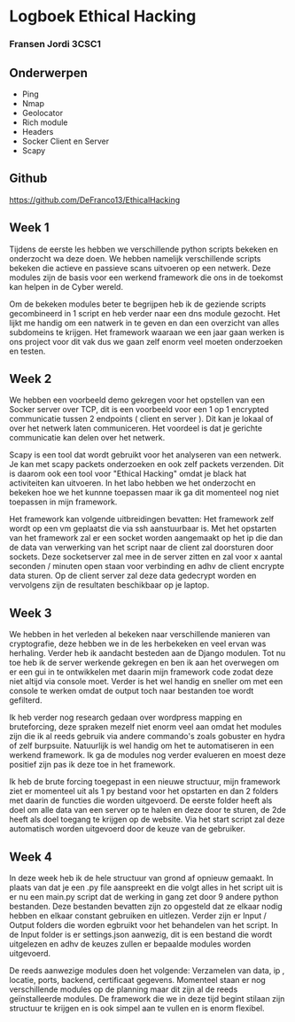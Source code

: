# Logboek Ethical Hacking
### Fransen Jordi 3CSC1

## Onderwerpen
- Ping
- Nmap
- Geolocator
- Rich module
- Headers
- Socker Client en Server
- Scapy

## Github

https://github.com/DeFranco13/EthicalHacking

## Week 1

Tijdens de eerste les hebben we verschillende python scripts bekeken en onderzocht wa deze doen. We hebben namelijk verschillende scripts bekeken die actieve en passieve scans uitvoeren op een netwerk. Deze modules zijn de basis voor een werkend framework die ons in de toekomst kan helpen in de  Cyber wereld. 

Om de bekeken modules beter te begrijpen heb ik de geziende scripts gecombineerd in 1 script en heb verder naar een dns module gezocht. Het lijkt me handig om een natwerk in te geven en dan een overzicht van alles subdomeins te krijgen. Het framework waaraan we een jaar gaan werken is ons project voor dit vak dus we gaan zelf enorm veel moeten onderzoeken en testen. 

## Week 2

We hebben een voorbeeld demo gekregen voor het opstellen van een Socker server over TCP, dit is een voorbeeld voor een 1 op 1 encrypted communicatie tussen 2 endpoints ( client en server ). Dit kan je lokaal of over het netwerk laten communiceren. Het voordeel is dat je gerichte communicatie kan delen over het netwerk. 

Scapy is een tool dat wordt gebruikt voor het analyseren van een netwerk. Je kan met scapy packets onderzoeken en ook zelf packets verzenden. Dit is daarom ook een tool voor "Ethical Hacking" omdat je black hat activiteiten kan uitvoeren. In het labo hebben we het onderzocht en bekeken hoe we het kunnne toepassen maar ik ga dit momenteel nog niet toepassen in mijn framework.

Het framework kan volgende uitbreidingen bevatten: Het framework zelf wordt op een vm geplaatst die via ssh aanstuurbaar is. Met het opstarten van het framework zal er een socket worden aangemaakt op het ip die dan de data van verwerking van het script naar de client zal doorsturen door sockets. Deze socketserver zal mee in de server zitten en zal voor x aantal seconden / minuten open staan voor verbinding en adhv de client encrypte data sturen. Op de client server zal deze data gedecrypt worden en vervolgens zijn de resultaten beschikbaar op je laptop.

## Week 3

We hebben in het verleden al bekeken naar verschillende manieren van cryptografie, deze hebben we in de les herbekeken en veel ervan was herhaling. Verder heb ik aandacht besteden aan de Django modulen. Tot nu toe heb ik de server werkende gekregen en ben ik aan het overwegen om er een gui in te ontwikkelen met daarin mijn framework code zodat deze niet altijd via console moet. Verder is het wel handig en sneller om met een console te werken omdat de output toch naar bestanden toe wordt gefilterd. 

Ik heb verder nog research gedaan over wordpress mapping en bruteforcing, deze spraken mezelf niet enorm veel aan omdat het modules zijn die ik al reeds gebruik via andere commando's zoals gobuster en hydra of zelf burpsuite. Natuurlijk is wel handig om het te automatiseren in een werkend framework. Ik ga de modules nog verder evalueren en moest deze positief zijn pas ik deze toe in het framework. 

Ik heb de brute forcing toegepast in een nieuwe structuur, mijn framework ziet er momenteel uit als 1 py bestand voor het opstarten en dan 2 folders met daarin de functies die worden uitgevoerd. De eerste folder heeft als doel om alle data van een server op te halen en deze door te sturen, de 2de heeft als doel toegang te krijgen op de website. Via het start script zal deze automatisch worden uitgevoerd door de keuze van de gebruiker. 

## Week 4

In deze week heb ik de hele structuur van grond af opnieuw gemaakt. In plaats van dat je een .py file aanspreekt en die volgt alles in het script uit is er nu een main.py script dat de werking in gang zet door 9 andere python bestanden. Deze bestanden bevatten zijn zo opgesteld dat ze elkaar nodig hebben en elkaar constant gebruiken en uitlezen. Verder zijn er Input / Output folders die worden egbruikt voor het behandelen van het script. In de Input folder is er settings.json aanwezig, dit is een bestand die wordt uitgelezen en adhv de keuzes zullen er bepaalde modules worden uitgevoerd. 

De reeds aanwezige modules doen het volgende: Verzamelen van data, ip , locatie, ports, backend, certificaat gegevens. Momenteel staan er nog verschillende modules op de planning maar dit zijn al de reeds geïnstalleerde modules. De framework die we in deze tijd begint stilaan zijn structuur te krijgen en is ook simpel aan te vullen en is enorm flexibel. 